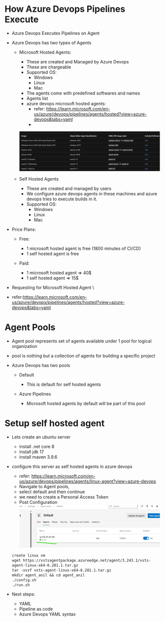 # How Azure Devops Pipelines Execute 

  * Azure Devops Executes Pipelines on Agent 
  * Azure Devops has two types of Agents 
    * Microsoft Hosted Agents: 
        * These are created and Managed by Azure Devops 
        * These are chargeable 
        * Supported OS:
            * Windows 
            * Linux
            * Mac
        * The agents come with predefined softwares and names 
        * Agents list 
        * azure devops microsoft hosted agents:
            * refer: https://learn.microsoft.com/en-us/azure/devops/pipelines/agents/hosted?view=azure-devops&tabs=yaml 
            * 
        ![preview](images/23.png)

    * Self Hosted Agents 
     
       * These are created and managed by users 
       * We configure azure devops agents in these machines and azure devops tries to execute builds in it.       
       * Supported OS:
           * Windows 
           * Linux
           * Mac
  
  * Price Plans: 
       
       * Free: 
           * 1 microsoft hosted agent is free (1800 minutes of CI/CD)  
           * 1 self hosted agent is free
       
       * Paid: 
           * 1 microsoft hosted agent => 40$ 
           * 1 self hosted agent => 15$
 
  * Requesting for Microsoft Hosted Agent  \
  * refer:https://learn.microsoft.com/en-us/azure/devops/pipelines/agents/hosted?view=azure-devops&tabs=yaml


# Agent Pools 
  
  * Agent pool represents set of agents available under 1 pool for logical organization  
  * pool is nothing but a collection of agents for building a specific project
  * Azure Devops has two pools 
      
      * Default 
           * This is default for self hosted agents 
      
      * Azure Pipelines 
           * Microsoft hosted agents by default will be part of this pool 


# Setup self hosted agent 

 * Lets create an ubuntu server 
   * install .net core 8 
   * install jdk 17 
   * install maven 3.9.6
 * configure this server as self hosted agents in azure devops 
   * refer: https://learn.microsoft.com/en-us/azure/devops/pipelines/agents/linux-agent?view=azure-devops 
   * Navigate to Agent pools, 
   * select default and then continue 
   * we need to create a Personal Access Token 
   * Post Configuration 
    ![preview](images/24.png)

    ```
    create linux vm
    wget https://vstsagentpackage.azureedge.net/agent/3.243.1/vsts-agent-linux-x64-6.281.1.tar.gz    
    tar -xvzf vsts-agent-linux-x64-6.281.1.tar.gz   
    mkdir agent_anil && cd agent_anil
    ./config.sh
    ./run.sh
    ```

 * Next steps: 
   * YAML 
   * Pipeline as code 
   * Azure Devops YAML syntax      